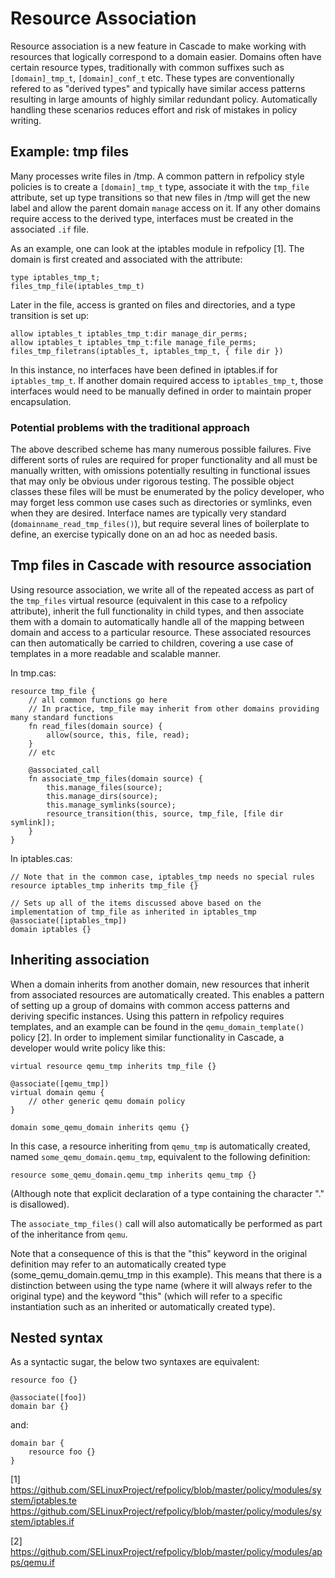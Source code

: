 # Resource Association
Resource association is a new feature in Cascade to make working with resources
that logically correspond to a domain easier.  Domains often have certain
resource types, traditionally with common suffixes such as `[domain]_tmp_t`,
`[domain]_conf_t` etc.  These types are conventionally refered to as "derived
types" and typically have similar access patterns resulting in large amounts of
highly similar redundant policy.  Automatically handling these scenarios
reduces effort and risk of mistakes in policy writing.

## Example: tmp files
Many processes write files in /tmp. A common pattern in refpolicy style
policies is to create a `[domain]_tmp_t` type, associate it with the `tmp_file`
attribute, set up type transitions so that new files in /tmp will get the new
label and allow the parent domain `manage` access on it.  If any other domains
require access to the derived type, interfaces must be created in the
associated `.if` file.

As an example, one can look at the iptables module in refpolicy [1].  The
domain is first created and associated with the attribute:

```
type iptables_tmp_t;
files_tmp_file(iptables_tmp_t)
```

Later in the file, access is granted on files and directories, and a type
transition is set up:

```
allow iptables_t iptables_tmp_t:dir manage_dir_perms;
allow iptables_t iptables_tmp_t:file manage_file_perms;
files_tmp_filetrans(iptables_t, iptables_tmp_t, { file dir })
```

In this instance, no interfaces have been defined in iptables.if for
`iptables_tmp_t`.  If another domain required access to `iptables_tmp_t`,
those interfaces would need to be manually defined in order to maintain proper
encapsulation.

### Potential problems with the traditional approach
The above described scheme has many numerous possible failures.  Five different
sorts of rules are required for proper functionality and all must be manually
written, with omissions potentially resulting in functional issues that may
only be obvious under rigorous testing.  The possible object classes these
files will be must be enumerated by the policy developer, who may forget less
common use cases such as directories or symlinks, even when they are desired.
Interface names are typically very standard (`domainname_read_tmp_files()`),
but require several lines of boilerplate to define, an exercise typically done
on an ad hoc as needed basis.

## Tmp files in Cascade with resource association
Using resource association, we write all of the repeated access as part of the
`tmp_files` virtual resource (equivalent in this case to a refpolicy attribute),
inherit the full functionality in child types, and then associate them with a
domain to automatically handle all of the mapping between domain and access to
a particular resource.  These associated resources can then automatically be
carried to children, covering a use case of templates in a more readable and
scalable manner.

In tmp.cas:

```
resource tmp_file {
	// all common functions go here
	// In practice, tmp_file may inherit from other domains providing many standard functions
	fn read_files(domain source) {
		allow(source, this, file, read);
	}
	// etc

	@associated_call
	fn associate_tmp_files(domain source) {
		this.manage_files(source);
		this.manage_dirs(source);
		this.manage_symlinks(source);
		resource_transition(this, source, tmp_file, [file dir symlink]);
	}
}
```

In iptables.cas:

```
// Note that in the common case, iptables_tmp needs no special rules
resource iptables_tmp inherits tmp_file {}

// Sets up all of the items discussed above based on the implementation of tmp_file as inherited in iptables_tmp
@associate([iptables_tmp])
domain iptables {}
```

## Inheriting association
When a domain inherits from another domain, new resources that inherit from
associated resources are automatically created.  This enables a pattern of
setting up a group of domains with common access patterns and deriving specific
instances.  Using this pattern in refpolicy requires templates, and an example
can be found in the `qemu_domain_template()` policy [2].  In order to implement
similar functionality in Cascade, a developer would write policy like this:

```
virtual resource qemu_tmp inherits tmp_file {}

@associate([qemu_tmp])
virtual domain qemu {
	// other generic qemu domain policy
}

domain some_qemu_domain inherits qemu {}
```

In this case, a resource inheriting from `qemu_tmp` is automatically created,
named `some_qemu_domain.qemu_tmp`, equivalent to the following definition:

```
resource some_qemu_domain.qemu_tmp inherits qemu_tmp {}
```

(Although note that explicit declaration of a type containing the character "."
is disallowed).

The `associate_tmp_files()` call will also automatically be performed as part
of the inheritance from `qemu`.

Note that a consequence of this is that the "this" keyword in the original
definition may refer to an automatically created type (some_qemu_domain.qemu_tmp
in this example).  This means that there is a distinction between using the type
name (where it will always refer to the original type) and the keyword "this"
(which will refer to a specific instantiation such as an inherited or
automatically created type).

## Nested syntax
As a syntactic sugar, the below two syntaxes are equivalent:

```
resource foo {}

@associate([foo])
domain bar {}
```

and:

```
domain bar {
    resource foo {}
}
```

[1] https://github.com/SELinuxProject/refpolicy/blob/master/policy/modules/system/iptables.te
https://github.com/SELinuxProject/refpolicy/blob/master/policy/modules/system/iptables.if

[2] https://github.com/SELinuxProject/refpolicy/blob/master/policy/modules/apps/qemu.if
